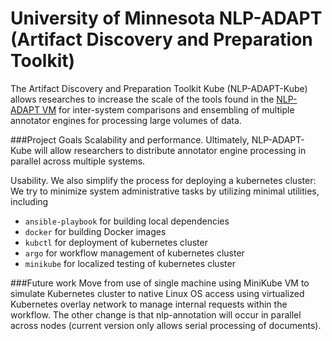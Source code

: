 # University of Minnesota NLP-ADAPT (Artifact Discovery and Preparation Toolkit)


The Artifact Discovery and Preparation Toolkit Kube (NLP-ADAPT-Kube) allows researches to increase the scale of the tools found in the [NLP-ADAPT VM](https://github.com/nlpie/nlp-adapt) for inter-system comparisons and ensembling of multiple annotator engines for processing large volumes of data.

###Project Goals
Scalability and performance. Ultimately, NLP-ADAPT-Kube will allow researchers to distribute annotator engine processing in parallel across multiple systems. 

Usability. We also simplify the process for deploying a kubernetes cluster: We try to minimize system administrative tasks by utilizing minimal utilities, including

- `ansible-playbook` for building local dependencies
- `docker` for building Docker images
- `kubctl` for deployment of kubernetes cluster
- `argo` for workflow management of kubernetes cluster
- `minikube` for localized testing of kubernetes cluster

###Future work
Move from use of single machine using MiniKube VM to simulate Kubernetes cluster to native Linux OS access using virtualized Kubernetes overlay network to manage internal requests within the workflow. The other change is that nlp-annotation will occur in parallel across nodes (current version only allows serial processing of documents).







